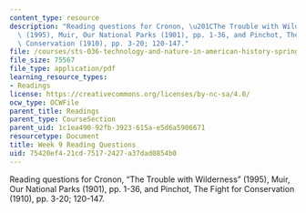 ```yaml
---
content_type: resource
description: "Reading questions for Cronon, \u201CThe Trouble with Wilderness\u201D\
  \ (1995), Muir, Our National Parks (1901), pp. 1-36, and Pinchot, The Fight for\
  \ Conservation (1910), pp. 3-20; 120-147."
file: /courses/sts-036-technology-and-nature-in-american-history-spring-2008/75420ef421cd75172427a37dad0854b0_quest9.pdf
file_size: 75567
file_type: application/pdf
learning_resource_types:
- Readings
license: https://creativecommons.org/licenses/by-nc-sa/4.0/
ocw_type: OCWFile
parent_title: Readings
parent_type: CourseSection
parent_uid: 1c1ea490-92fb-3923-615a-e5d6a5906671
resourcetype: Document
title: Week 9 Reading Questions
uid: 75420ef4-21cd-7517-2427-a37dad0854b0
---
```

Reading questions for Cronon, “The Trouble with Wilderness” (1995), Muir, Our National Parks (1901), pp. 1-36, and Pinchot, The Fight for Conservation (1910), pp. 3-20; 120-147.